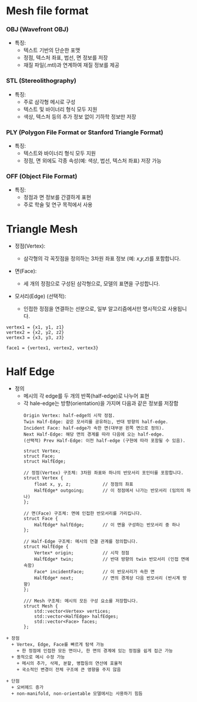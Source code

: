 
# Mesh file format

### OBJ (Wavefront OBJ)
+ 특징:
  + 텍스트 기반의 단순한 포맷
  + 정점, 텍스처 좌표, 법선, 면 정보를 저장
  + 재질 파일(.mtl)과 연계하여 재질 정보를 제공

### STL (Stereolithography)
+ 특징:
  + 주로 삼각형 메시로 구성
  + 텍스트 및 바이너리 형식 모두 지원
  + 색상, 텍스처 등의 추가 정보 없이 기하학 정보만 저장
### PLY (Polygon File Format or Stanford Triangle Format)
+ 특징:
  + 텍스트와 바이너리 형식 모두 지원
  + 정점, 면 외에도 각종 속성(예: 색상, 법선, 텍스처 좌표) 저장 가능

### OFF (Object File Format)
+ 특징:
  + 정점과 면 정보를 간결하게 표현
  + 주로 학술 및 연구 목적에서 사용

# Triangle Mesh
+ 정점(Vertex):
  + 삼각형의 각 꼭짓점을 정의하는 3차원 좌표 정보 (예: 𝑥,𝑦,𝑧)를 포함합니다.

+ 면(Face):
  + 세 개의 정점으로 구성된 삼각형으로, 모델의 표면을 구성합니다.

+ 모서리(Edge) (선택적):
  + 인접한 정점을 연결하는 선분으로, 일부 알고리즘에서만 명시적으로 사용됩니다.
```
vertex1 = {x1, y1, z1}
vertex2 = {x2, y2, z2}
vertex3 = {x3, y3, z3}

face1 = {vertex1, vertex2, vertex3}
```
# Half Edge
+ 정의
  + 메시의 각 edge를 두 개의 반쪽(half-edge)로 나누어 표현
  + 각 hale-edge는 방향(orientation)을 가지며 다음과 같은 정보를 저장함
    ```
    Origin Vertex: half-edge의 시작 정점.
    Twin Half-Edge: 같은 모서리를 공유하는, 반대 방향의 half-edge.
    Incident Face: half-edge가 속한 면(대부분 왼쪽 면으로 정의).
    Next Half-Edge: 해당 면의 경계를 따라 다음에 오는 half-edge.
    (선택적) Prev Half-Edge: 이전 half-edge (구현에 따라 포함될 수 있음).

    struct Vertex;
    struct Face;
    struct HalfEdge;

    // 정점(Vertex) 구조체: 3차원 좌표와 하나의 반모서리 포인터를 포함합니다.
    struct Vertex {
        float x, y, z;            // 정점의 좌표
        HalfEdge* outgoing;       // 이 정점에서 나가는 반모서리 (임의의 하나)
    };
    
    // 면(Face) 구조체: 면에 인접한 반모서리를 가리킵니다.
    struct Face {
        HalfEdge* halfEdge;       // 이 면을 구성하는 반모서리 중 하나
    };
    
    // Half-Edge 구조체: 메시의 연결 관계를 정의합니다.
    struct HalfEdge {
        Vertex* origin;           // 시작 정점
        HalfEdge* twin;           // 반대 방향의 twin 반모서리 (인접 면에 속함)
        Face* incidentFace;       // 이 반모서리가 속한 면
        HalfEdge* next;           // 면의 경계상 다음 반모서리 (반시계 방향)
    };
    
    /// Mesh 구조체: 메시의 모든 구성 요소를 저장합니다.
    struct Mesh {
        std::vector<Vertex> vertices;
        std::vector<HalfEdge> halfEdges;
        std::vector<Face> faces;
    };
```
+ 장점
  + Vertex, Edge, Face를 빠르게 탐색 가능
    + 한 정점에 인접한 모든 면이나, 한 면의 경계에 있는 정점을 쉽게 접근 가능
  + 동적으로 메시 수정 가능
    + 메시의 추가, 삭제, 분할, 병합등의 연산에 효율적
    + 국소적인 변경이 전체 구조에 큰 영향을 주지 않음
   
+ 단점
  + 오버헤드 증가
  + non-manifold, non-orientable 모델에서는 사용하기 힘듬            
